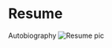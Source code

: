 # Resume
Autobiography
![Resume pic](https://github.com/Diakosiluwii/Resume/assets/134277312/9964f332-b594-4a68-8bb4-4914906b614c)
